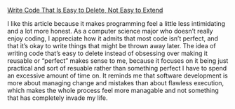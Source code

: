 [Write Code That Is Easy to Delete, Not Easy to Extend](https://programmingisterrible.com/post/139222674273/write-code-that-is-easy-to-delete-not-easy-to)

I like this article because it makes programming feel a little less intimidating and a lot more honest. As a computer science major who doesn’t really enjoy coding, I appreciate how it admits that most code isn’t perfect, and that it’s okay to write things that might be thrown away later. The idea of writing code that’s easy to delete instead of obsessing over making it reusable or “perfect” makes sense to me, because it focuses on it being just practical and sort of resuable rather than something perfect I have to spend an excessive amount of time on. It reminds me that software development is more about managing change and mistakes than about flawless execution, which makes the whole process feel more managable and not something that has completely invade my life.
